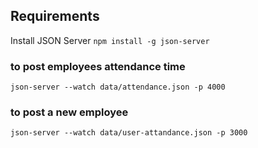 <!-- @format -->

## Requirements

Install JSON Server
`npm install -g json-server`

### to post employees attendance time

`json-server --watch data/attendance.json -p 4000`

### to post a new employee

`json-server --watch data/user-attandance.json -p 3000`
